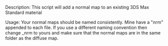 Description: This script will add a normal map to an existing 3DS Max Standard material

Usage: Your normal maps should be named consistently. Mine have a "nrm" appended to each file. If you use a different naming convention then change \_nrm to yours and make sure that the normal maps are in the same folder as the diffuse map.